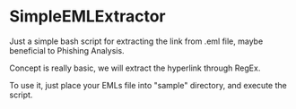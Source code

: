 # SimpleEMLExtractor
Just a simple bash script for extracting the link from .eml file, maybe beneficial to Phishing Analysis.

Concept is really basic, we will extract the hyperlink through RegEx.

To use it, just place your EMLs file into "sample" directory, and execute the script.
